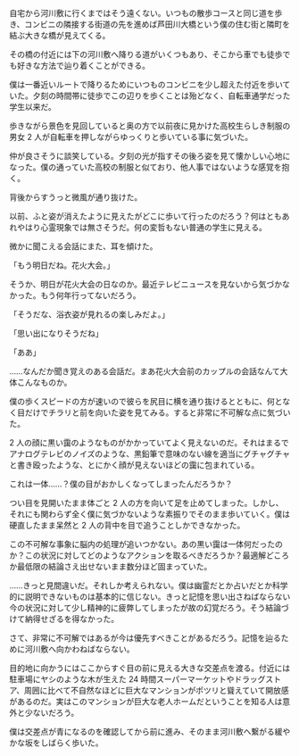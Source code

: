 自宅から河川敷に行くまではそう遠くない。いつもの散歩コースと同じ道を歩き、コンビニの隣接する街道の先を進めば芦田川大橋という僕の住む街と隣町を結ぶ大きな橋が見えてくる。

その橋の付近には下の河川敷へ降りる道がいくつもあり、そこから車でも徒歩でも好きな方法で辿り着くことができる。

僕は一番近いルートで降りるためにいつものコンビニを少し超えた付近を歩いていた。夕刻の時間帯に徒歩でこの辺りを歩くことは殆どなく、自転車通学だった学生以来だ。

歩きながら景色を見回していると奥の方で以前夜に見かけた高校生らしき制服の男女 2 人が自転車を押しながらゆっくりと歩いている事に気づいた。

仲が良さそうに談笑している。夕刻の光が指すその後ろ姿を見て懐かしい心地になった。僕の通っていた高校の制服と似ており、他人事ではないような感覚を抱く。

背後からすうっと微風が通り抜けた。

以前、ふと姿が消えたように見えたがどこに歩いて行ったのだろう？何はともあれやはり心霊現象では無さそうだ。何の変哲もない普通の学生に見える。

微かに聞こえる会話にまた、耳を傾けた。

「もう明日だね。花火大会。」

そうか、明日が花火大会の日なのか。最近テレビニュースを見ないから気づかなかった。もう何年行ってないだろう。

「そうだな、浴衣姿が見れるの楽しみだよ。」

「思い出になりそうだね」

「ああ」

……なんだか聞き覚えのある会話だ。まあ花火大会前のカップルの会話なんて大体こんなものか。

僕の歩くスピードの方が速いので彼らを尻目に横を通り抜けるとともに、何となく目だけでチラリと前を向いた姿を見てみる。すると非常に不可解な点に気づいた。

2 人の顔に黒い靄のようなものがかかっていてよく見えないのだ。それはまるでアナログテレビのノイズのような、黒鉛筆で意味のない線を適当にグチャグチャと書き殴ったような、とにかく顔が見えないほどの靄に包まれている。

これは一体……？僕の目がおかしくなってしまったんだろうか？

つい目を見開いたまま体ごと 2 人の方を向いて足を止めてしまった。しかし、それにも関わらず全く僕に気づかないような素振りでそのまま歩いていく。僕は硬直したまま呆然と 2 人の背中を目で追うことしかできなかった。

この不可解な事象に脳内の処理が追いつかない。あの黒い靄は一体何だったのか？この状況に対してどのようなアクションを取るべきだろうか？最適解どころか最低限の結論さえ出せないまま数分ほど固まっていた。

……きっと見間違いだ。それしか考えられない。僕は幽霊だとか占いだとか科学的に説明できないものは基本的に信じない。きっと記憶を思い出さねばならない今の状況に対して少し精神的に疲弊してしまったが故の幻覚だろう。そう結論づけて納得せざるを得なかった。

さて、非常に不可解ではあるが今は優先すべきことがあるだろう。記憶を辿るために河川敷へ向かわねばならない。

目的地に向かうにはここからすぐ目の前に見える大きな交差点を渡る。付近には駐車場にヤシのような木が生えた 24 時間スーパーマーケットやドラッグストア、周囲に比べて不自然なほどに巨大なマンションがポツリと聳えていて開放感があるのだ。実はこのマンションが巨大な老人ホームだということを知る人は意外と少ないだろう。

僕は交差点が青になるのを確認してから前に進み、そのまま河川敷へ繋がる緩やかな坂をしばらく歩いた。
